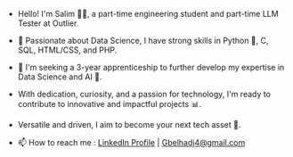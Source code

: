 - Hello! I'm Salim 👨‍💻, a part-time engineering student and part-time LLM Tester at Outlier.
- 🌱 Passionate about Data Science, I have strong skills in Python 🐍, C, SQL, HTML/CSS, and PHP.
- 👀 I'm seeking a 3-year apprenticeship to further develop my expertise in Data Science and AI 🚀.
- With dedication, curiosity, and a passion for technology, I'm ready to contribute to innovative and impactful projects 📊.
- Versatile and driven, I aim to become your next tech asset 💼.
  
- 📫 How to reach me : [LinkedIn Profile](https://www.linkedin.com/in/ghouti-belhadj-kacem-a93b731bb/) | Gbelhadj4@gmail.com
